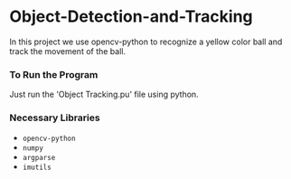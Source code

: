 # Object-Detection-and-Tracking

In this project we use opencv-python to recognize a yellow color ball and track the movement of the ball.


### To Run the Program 
Just run the 'Object Tracking.pu' file using python.

### Necessary Libraries
 - `opencv-python`
 - `numpy`
 - `argparse`
 - `imutils`

